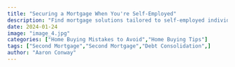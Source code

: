 ```yaml
---
title: "Securing a Mortgage When You're Self-Employed"
description: "Find mortgage solutions tailored to self-employed individuals."
date: 2024-01-24
image: "image_4.jpg"
categories: ["Home Buying Mistakes to Avoid","Home Buying Tips"]
tags: ["Second Mortgage","Second Mortgage","Debt Consolidation",]
author: "Aaron Conway"
---
```


